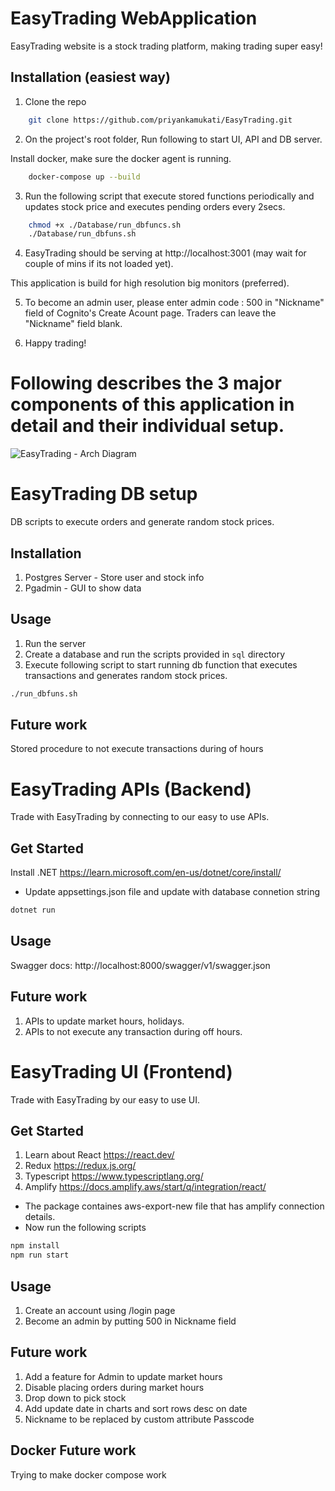 # EasyTrading WebApplication

EasyTrading website is a stock trading platform, making trading super easy!


## Installation (easiest way)

1. Clone the repo

```bash
    git clone https://github.com/priyankamukati/EasyTrading.git
```

2. On the project's root folder, Run following to start UI, API and DB server.

Install docker, make sure the docker agent is running.

```bash
    docker-compose up --build
```

3. Run the following script that execute stored functions periodically and updates stock price and executes pending orders every 2secs.

```bash
    chmod +x ./Database/run_dbfuncs.sh
    ./Database/run_dbfuns.sh
```

4. EasyTrading should be serving at http://localhost:3001 (may wait for couple of mins if its not loaded yet).

This application is build for high resolution big monitors (preferred).

5. To become an admin user, please enter admin code : 500 in "Nickname" field of Cognito's Create Acount page. Traders can leave the "Nickname" field blank.

6. Happy trading!



# Following describes the 3 major components of this application in detail and their individual setup.

![EasyTrading - Arch Diagram](https://user-images.githubusercontent.com/112794721/227240799-34ad1311-daea-47c0-a48a-e5ebbf289ebf.svg)



# EasyTrading DB setup

DB scripts to execute orders and generate random stock prices.

## Installation

1. Postgres Server - Store user and stock info
2. Pgadmin - GUI to show data


## Usage

1. Run the server
2. Create a database and run the scripts provided in `sql` directory
3. Execute following script to start running db function that executes transactions and generates random stock prices. 

```bash
./run_dbfuns.sh
```

## Future work

Stored procedure to not execute transactions during of hours


# EasyTrading APIs (Backend)

Trade with EasyTrading by connecting to our easy to use APIs. 

## Get Started

Install .NET https://learn.microsoft.com/en-us/dotnet/core/install/

- Update appsettings.json file and update with database connetion string

```bash
dotnet run
```

## Usage

Swagger docs: http://localhost:8000/swagger/v1/swagger.json

## Future work

1. APIs to update market hours, holidays.
2. APIs to not execute any transaction during off hours.


# EasyTrading UI (Frontend)

Trade with EasyTrading by our easy to use UI.

## Get Started

1. Learn about React https://react.dev/
2. Redux https://redux.js.org/
3. Typescript https://www.typescriptlang.org/
4. Amplify https://docs.amplify.aws/start/q/integration/react/

- The package containes aws-export-new file that has amplify connection details.
- Now run the following scripts

```bash
npm install
npm run start
```

## Usage

1. Create an account using /login page
2. Become an admin by putting 500 in Nickname field 

## Future work

1. Add a feature for Admin to update market hours
2. Disable placing orders during market hours
3. Drop down to pick stock
4. Add update date in charts and sort rows desc on date
5. Nickname to be replaced by custom attribute Passcode

## Docker Future work
Trying to make docker compose work
